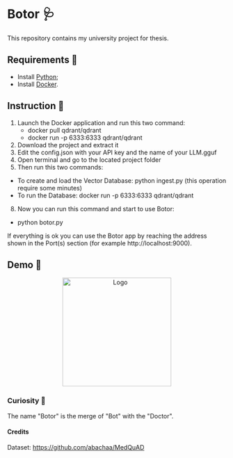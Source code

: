 # Botor 🩺
This repository contains my university project for thesis.

## Requirements 📝
- Install [Python](https://www.python.org/);
- Install [Docker](https://www.docker.com/products/docker-desktop/).

## Instruction 📖
1. Launch the Docker application and run this two command:
   - docker pull qdrant/qdrant
   - docker run -p 6333:6333 qdrant/qdrant
3. Download the project and extract it
5. Edit the config.json with your API key and the name of your LLM.gguf
6. Open terminal and go to the located project folder
7. Then run this two commands: 
  - To create and load the Vector Database: python ingest.py (this operation require some minutes)
  - To run the Database: docker run -p 6333:6333 qdrant/qdrant
8. Now you can run this command and start to use Botor:
  - python botor.py

If everything is ok you can use the Botor app by reaching the address shown in the Port(s) section (for example http://localhost:9000).

## Demo 🎥
<p align="center"> 
    <img src="Media/Logo.png" alt="Logo" width="250" height="250">
</p>

### Curiosity 🧐
The name "Botor" is the merge of "Bot" with the "Doctor".

#### Credits
Dataset: https://github.com/abachaa/MedQuAD
